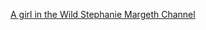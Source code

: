 [A girl in the Wild Stephanie Margeth Channel][1]

[1]: https://www.youtube.com/channel/UCH7TKPRHvp13swjx7WK9JIw
